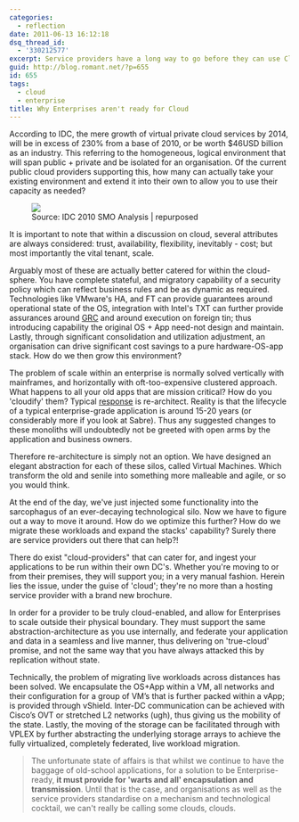 ```yaml
---
categories:
  - reflection
date: 2011-06-13 16:12:18
dsq_thread_id:
  - '330212577'
excerpt: Service providers have a long way to go before they can use Cloud to aid an enterprise to scale.
guid: http://blog.romant.net/?p=655
id: 655
tags:
  - cloud
  - enterprise
title: Why Enterprises aren't ready for Cloud
---
```


According to IDC, the mere growth of virtual private cloud services by 2014, will be in excess of 230% from a base of 2010, or be worth $46USD billion as an industry. This referring to the homogeneous, logical environment that will span public + private and be isolated for an organisation. Of the current public cloud providers supporting this, how many can actually take your existing environment and extend it into their own to allow you to use their capacity as needed?

<figure>
  <img src="/images/2011/06/growth_cisco_idc_smo_2010.png">
  <figcaption>Source: IDC 2010 SMO Analysis | repurposed</figcaption>
</figure>

It is important to note that within a discussion on cloud, several attributes are always considered: trust, availability, flexibility, inevitably - cost; but most importantly the vital tenant, scale.

Arguably most of these are actually better catered for within the cloud-sphere. You have complete stateful, and migratory capability of a security policy which can reflect business rules and be as dynamic as required. Technologies like VMware's HA, and FT can provide guarantees around operational state of the OS, integration with Intel's TXT can further provide assurances around [GRC](http://en.wikipedia.org/wiki/Governance,_risk_management,_and_compliance) and around execution on foreign tin; thus introducing capability the original OS + App need-not design and maintain. Lastly, through significant consolidation and utilization adjustment, an organisation can drive significant cost savings to a pure hardware-OS-app stack. How do we then grow this environment?

The problem of scale within an enterprise is normally solved vertically with mainframes, and horizontally with oft-too-expensive clustered approach. What happens to all your old apps that are mission critical? How do you 'cloudify' them? Typical [response](https://twitter.com/samj/status/79885807808294912) is re-architect. Reality is that the lifecycle of a typical enterprise-grade application is around 15-20 years (or considerably more if you look at Sabre). Thus any suggested changes to these monoliths will undoubtedly not be greeted with open arms by the application and business owners.
  
Therefore re-architecture is simply not an option. We have designed an elegant abstraction for each of these silos, called Virtual Machines. Which transform the old and senile into something more malleable and agile, or so you would think.

At the end of the day, we've just injected some functionality into the sarcophagus of an ever-decaying technological silo. Now we have to figure out a way to move it around. How do we optimize this further? How do we migrate these workloads and expand the stacks' capability? Surely there are service providers out there that can help?!

There do exist "cloud-providers" that can cater for, and ingest your applications to be run within their own DC's. Whether you're moving to or from their premises, they will support you; in a very manual fashion. Herein lies the issue, under the guise of 'cloud'; they're no more than a hosting service provider with a brand new brochure.

In order for a provider to be truly cloud-enabled, and allow for Enterprises to scale outside their physical boundary. They must support the same abstraction-architecture as you use internally, and federate your application and data in a seamless and live manner, thus delivering on 'true-cloud' promise, and not the same way that you have always attacked this by replication without state.

Technically, the problem of migrating live workloads across distances has been solved. We encapsulate the OS+App within a VM, all networks and their configuration for a group of VM’s that is further packed within a vApp; is provided through vShield. Inter-DC communication can be achieved with Cisco’s OVT or stretched L2 networks (ugh), thus giving us the mobility of the state. Lastly, the moving of the storage can be facilitated through with VPLEX by further abstracting the underlying storage arrays to achieve the fully virtualized, completely federated, live workload migration. 

> The unfortunate state of affairs is that whilst we continue to have the baggage of old-school applications, for a solution to be Enterprise-ready, **it must provide for 'warts and all' encapsulation and transmission**. Until that is the case, and organisations as well as the service providers standardise on a mechanism and technological cocktail, we can't really be calling some clouds, clouds.
